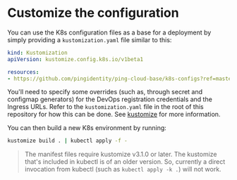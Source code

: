 # Customize the configuration

You can use the K8s configuration files as a base for a deployment by simply providing a `kustomization.yaml` file similar to this:

```yaml
kind: Kustomization
apiVersion: kustomize.config.k8s.io/v1beta1

resources:
- https://github.com/pingidentity/ping-cloud-base/k8s-configs?ref=master
```

You'll need to specify some overrides (such as, through secret and configmap
generators) for the DevOps registration credentials and the Ingress URLs. Refer to the
`kustomization.yaml` file in the root of this repository for how this
can be done. See [kustomize](https://kustomize.io/) for more information.

You can then build a new K8s environment by running:

```bash
kustomize build . | kubectl apply -f -
```

> The manifest files require kustomize v3.1.0 or later. The kustomize that's included in kubectl is of an older version. So, currently a direct invocation from kubectl (such as `kubectl apply -k .`) will not work.
